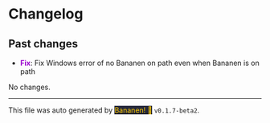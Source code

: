
# Changelog


## Past changes
            
-  **<span style="color: #9900cc">Fix</span>**: Fix Windows error of no Bananen on path even when Bananen is on path
No changes.

<hr>

This file was auto generated by [<span style="background-color: #24273a; color: #ffcc00">Bananen! 🍌</span>](https://github.com/strawmelonjuice/bananen/) `v0.1.7-beta2`.